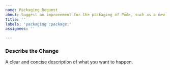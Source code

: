 ```yaml
---
name: Packaging Request
about: Suggest an improvement for the packaging of Pode, such as a new version of software.
title: ''
labels: 'packaging :package:'
assignees: ''

---
```


### Describe the Change
A clear and concise description of what you want to happen.
